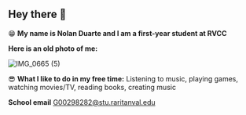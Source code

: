 ## Hey there 👋


😁 **My name is Nolan Duarte and I am a first-year student at RVCC**

**Here is an old photo of me:**

![IMG_0665 (5)](https://github.com/user-attachments/assets/4f5c958b-dc4d-411f-a0be-d879bb285864)




😎 **What I like to do in my free time:** Listening to music, playing games, watching movies/TV, reading books, creating music

**School email** G00298282@stu.raritanval.edu


